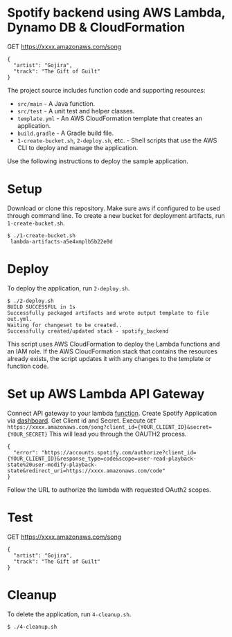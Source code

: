 # Spotify backend using AWS Lambda, Dynamo DB & CloudFormation

GET https://xxxx.amazonaws.com/song

```
{
  "artist": "Gojira",
  "track": "The Gift of Guilt"
}
```

The project source includes function code and supporting resources:
- `src/main` - A Java function.
- `src/test` - A unit test and helper classes.
- `template.yml` - An AWS CloudFormation template that creates an application.
- `build.gradle` - A Gradle build file.
- `1-create-bucket.sh`, `2-deploy.sh`, etc. - Shell scripts that use the AWS CLI to deploy and manage the application.

Use the following instructions to deploy the sample application.

# Setup
Download or clone this repository.
Make sure aws if configured to be used through command line.
To create a new bucket for deployment artifacts, run `1-create-bucket.sh`.

    $ ./1-create-bucket.sh
     lambda-artifacts-a5e4xmplb5b22e0d

# Deploy
To deploy the application, run `2-deploy.sh`.

    $ ./2-deploy.sh
    BUILD SUCCESSFUL in 1s
    Successfully packaged artifacts and wrote output template to file out.yml.
    Waiting for changeset to be created..
    Successfully created/updated stack - spotify_backend

This script uses AWS CloudFormation to deploy the Lambda functions and an IAM role. If the AWS CloudFormation stack that contains the resources already exists, the script updates it with any changes to the template or function code.

# Set up AWS Lambda API Gateway
Connect API gateway to your lambda [function](https://docs.aws.amazon.com/apigateway/latest/developerguide/getting-started.html).
Create Spotify Application via [dashboard](https://developer.spotify.com/dashboard/applications). Get Client id and Secret.
Execute 
```GET https://xxxx.amazonaws.com/song?client_id={YOUR_CLIENT_ID}&secret={YOUR_SECRET}```
This will lead you through the OAUTH2 process.
```
{
  "error": "https://accounts.spotify.com/authorize?client_id={YOUR_CLIENT_ID}&response_type=code&scope=user-read-playback-state%20user-modify-playback-state&redirect_uri=https://xxxx.amazonaws.com/code"
}
```
Follow the URL to authorize the lambda with requested OAuth2 scopes.

# Test
GET https://xxxx.amazonaws.com/song

```
{
  "artist": "Gojira",
  "track": "The Gift of Guilt"
}
```

# Cleanup
To delete the application, run `4-cleanup.sh`.

    $ ./4-cleanup.sh

